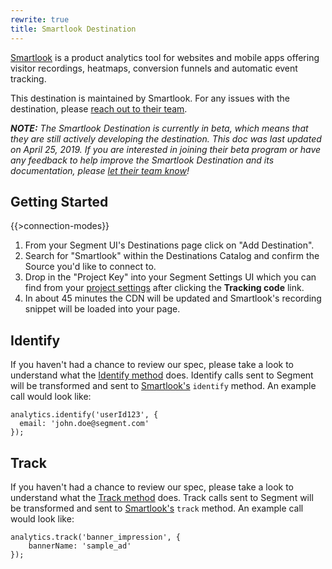 ```yaml
---
rewrite: true
title: Smartlook Destination
---
```

[Smartlook](https://smartlook.com/?utm_source=segmentio&utm_medium=docs&utm_campaign=partners) is a product analytics tool for websites and mobile apps offering visitor recordings, heatmaps, conversion funnels and automatic event tracking.

This destination is maintained by Smartlook. For any issues with the destination, please [reach out to their team](mailto:support@smartlook.com).

_**NOTE:** The Smartlook Destination is currently in beta, which means that they are still actively developing the destination. This doc was last updated on April 25, 2019. If you are interested in joining their beta program or have any feedback to help improve the Smartlook Destination and its documentation, please [let  their team know](mailto:support@smartlook.com)!_


## Getting Started

{{>connection-modes}}

1. From your Segment UI's Destinations page click on "Add Destination".
2. Search for "Smartlook" within the Destinations Catalog and confirm the Source you'd like to connect to.
3. Drop in the "Project Key" into your Segment Settings UI which you can find from your [project settings](https://www.smartlook.com/app/dashboard/settings/projects) after clicking the **Tracking code** link.
4. In about 45 minutes the CDN will be updated and Smartlook's recording snippet will be loaded into your page.


## Identify

If you haven't had a chance to review our spec, please take a look to understand what the [Identify method](https://segment.com/docs/spec/identify/) does.
Identify calls sent to Segment will be transformed and sent to [Smartlook's](https://smartlook.github.io/docs/web/identify-visitor/) `identify` method. An example call would look like:

```
analytics.identify('userId123', {
  email: 'john.doe@segment.com'
});
```


## Track

If you haven't had a chance to review our spec, please take a look to understand what the [Track method](https://segment.com/docs/spec/track/) does.
Track calls sent to Segment will be transformed and sent to [Smartlook's](https://smartlook.github.io/docs/web/custom-events/) `track` method.
An example call would look like:

```
analytics.track('banner_impression', {
    bannerName: 'sample_ad'
});
```
